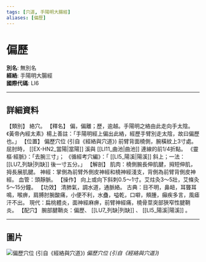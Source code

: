```yaml
---
tags: [穴道, 手陽明大腸經]
aliases: [偏歷]
---
```


# 偏歷

**別名**: 無別名  
**經絡**: 手陽明大腸經  
**國際代碼**: LI6  

---

## 詳細資料
【類別】
絡穴。
【釋名】
偏，偏離；歷，逾越。手陽明之絡由此走向手太陰。《黃帝內經太素》楊上善註：「手陽明經上偏出此絡，經歷手臂別走太陰，故曰偏歷也。」
【位置】
偏歷穴位 (引自《經絡與穴道》)
前臂背面橈側，腕橫紋上3寸處。屈肘時， [[EX-HN2_當陽|當陽]] 溪與 [[LI11_曲池|曲池]] 連線的前1/4折點。
《靈樞‧經脈》：「去腕三寸」；
《循經考穴編》：「 [[LI5_陽溪|陽溪]] 斜上；一法： [[LU7_列缺|列缺]] 後一寸五分。」
【解剖】
肌肉：橈側腕長伸肌腱，拇短伸肌，拇長展肌腱。
神經：掌側為前臂外側皮神經和橈神經淺支，背側為前臂背側皮神經。
血管：頭靜脈。
【操作】
向上或向下斜刺0.5～1寸。艾炷灸3～5壯，艾條灸5～15分鐘。
【功效】
清肺氣，調水道，通脈絡。
古典：目不明，鼻衄，耳聾耳鳴，喉痹，肩膊肘腕酸痛，小便不利，水蠱，嗌乾，口噼，頰腫，癲疾多言，風瘧汗不出。
現代：扁桃體炎，面神經麻痹，前臂神經痛，橈骨莖突部狹窄性腱鞘炎。
【配穴】
腕部腱鞘炎：偏歷、 [[LU7_列缺|列缺]] 、 [[LI5_陽溪|陽溪]] 。

---

## 圖片
![偏歷穴位 (引自《經絡與穴道》)](https://yibian.hopto.org/pic/acu/norm/02/pianli(j&a).jpg)
_偏歷穴位 (引自《經絡與穴道》)_


